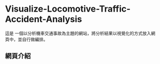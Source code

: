 # Visualize-Locomotive-Traffic-Accident-Analysis
這是 一個以分析機車交通事故為主題的網站，將分析結果以視覺化的方式放入網頁中，並自行做編排。

## 網頁介紹

